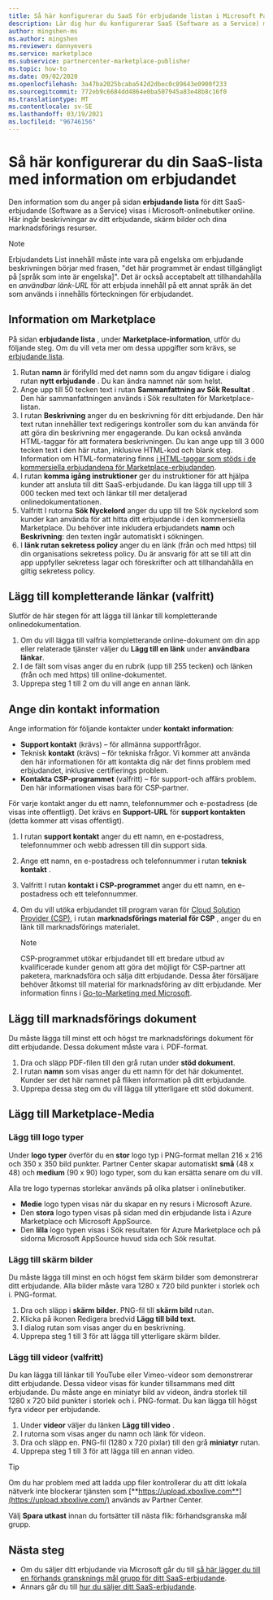 ```yaml
---
title: Så här konfigurerar du SaaS för erbjudande listan i Microsoft Partner Center
description: Lär dig hur du konfigurerar SaaS (Software as a Service) med list information på Microsofts kommersiella marknads platser.
author: mingshen-ms
ms.author: mingshen
ms.reviewer: dannyevers
ms.service: marketplace
ms.subservice: partnercenter-marketplace-publisher
ms.topic: how-to
ms.date: 09/02/2020
ms.openlocfilehash: 3a47ba2025bcaba542d2dbec0c89643e0900f233
ms.sourcegitcommit: 772eb9c6684dd4864e0ba507945a83e48b8c16f0
ms.translationtype: MT
ms.contentlocale: sv-SE
ms.lasthandoff: 03/19/2021
ms.locfileid: "96746156"
---
```

# <a name="how-to-configure-your-saas-offer-listing-details"></a>Så här konfigurerar du din SaaS-lista med information om erbjudandet

Den information som du anger på sidan **erbjudande lista** för ditt SaaS-erbjudande (Software as a Service) visas i Microsoft-onlinebutiker online. Här ingår beskrivningar av ditt erbjudande, skärm bilder och dina marknadsförings resurser.

> [!NOTE]
> Erbjudandets List innehåll måste inte vara på engelska om erbjudande beskrivningen börjar med frasen, "det här programmet är endast tillgängligt på [språk som inte är engelska]". Det är också acceptabelt att tillhandahålla en *användbar länk-URL* för att erbjuda innehåll på ett annat språk än det som används i innehålls förteckningen för erbjudandet.

## <a name="marketplace-details"></a>Information om Marketplace

På sidan **erbjudande lista** , under **Marketplace-information**, utför du följande steg. Om du vill veta mer om dessa uppgifter som krävs, se [erbjudande lista](plan-azure-application-offer.md#offer-listing-details).

1. Rutan **namn** är förifylld med det namn som du angav tidigare i dialog rutan  **nytt erbjudande** . Du kan ändra namnet när som helst.
1. Ange upp till 50 tecken text i rutan **Sammanfattning av Sök Resultat** . Den här sammanfattningen används i Sök resultaten för Marketplace-listan.
1. I rutan **Beskrivning** anger du en beskrivning för ditt erbjudande. Den här text rutan innehåller text redigerings kontroller som du kan använda för att göra din beskrivning mer engagerande. Du kan också använda HTML-taggar för att formatera beskrivningen. Du kan ange upp till 3 000 tecken text i den här rutan, inklusive HTML-kod och blank steg. Information om HTML-formatering finns [i HTML-taggar som stöds i de kommersiella erbjudandena för Marketplace-erbjudanden](supported-html-tags.md).
1. I rutan **komma igång instruktioner** ger du instruktioner för att hjälpa kunder att ansluta till ditt SaaS-erbjudande. Du kan lägga till upp till 3 000 tecken med text och länkar till mer detaljerad onlinedokumentationen.
1. Valfritt I rutorna **Sök Nyckelord** anger du upp till tre Sök nyckelord som kunder kan använda för att hitta ditt erbjudande i den kommersiella Marketplace. Du behöver inte inkludera erbjudandets **namn** och **Beskrivning**: den texten ingår automatiskt i sökningen.
1. I **länk rutan sekretess policy** anger du en länk (från och med https) till din organisations sekretess policy. Du är ansvarig för att se till att din app uppfyller sekretess lagar och föreskrifter och att tillhandahålla en giltig sekretess policy.

## <a name="add-supplemental-links-optional"></a>Lägg till kompletterande länkar (valfritt)

Slutför de här stegen för att lägga till länkar till kompletterande onlinedokumentation.

1. Om du vill lägga till valfria kompletterande online-dokument om din app eller relaterade tjänster väljer du **Lägg till en länk** under **användbara länkar**.
1. I de fält som visas anger du en rubrik (upp till 255 tecken) och länken (från och med https) till online-dokumentet.
1. Upprepa steg 1 till 2 om du vill ange en annan länk.

## <a name="enter-your-contact-information"></a>Ange din kontakt information

Ange information för följande kontakter under **kontakt information**:

- **Support kontakt**  (krävs) – för allmänna supportfrågor.
- Teknisk **kontakt** (krävs) – för tekniska frågor. Vi kommer att använda den här informationen för att kontakta dig när det finns problem med erbjudandet, inklusive certifierings problem.
- **Kontakta CSP-programmet** (valfritt) – för support-och affärs problem. Den här informationen visas bara för CSP-partner.

För varje kontakt anger du ett namn, telefonnummer och e-postadress (de visas inte offentligt). Det krävs en **Support-URL** för **support kontakten** (detta kommer att visas offentligt).

1. I rutan **support kontakt** anger du ett namn, en e-postadress, telefonnummer och webb adressen till din support sida.
1. Ange ett namn, en e-postadress och telefonnummer i rutan **teknisk kontakt** .
1. Valfritt I rutan **kontakt i CSP-programmet** anger du ett namn, en e-postadress och ett telefonnummer.
1. Om du vill utöka erbjudandet till program varan för [Cloud Solution Provider (CSP)](cloud-solution-providers.md), i rutan **marknadsförings material för CSP** , anger du en länk till marknadsförings materialet.

   > [!NOTE]
   > CSP-programmet utökar erbjudandet till ett bredare utbud av kvalificerade kunder genom att göra det möjligt för CSP-partner att paketera, marknadsföra och sälja ditt erbjudande. Dessa åter försäljare behöver åtkomst till material för marknadsföring av ditt erbjudande. Mer information finns i [Go-to-Marketing med Microsoft](https://partner.microsoft.com/reach-customers/gtm).

## <a name="add-marketing-documents"></a>Lägg till marknadsförings dokument

Du måste lägga till minst ett och högst tre marknadsförings dokument för ditt erbjudande. Dessa dokument måste vara i. PDF-format.

1. Dra och släpp PDF-filen till den grå rutan under **stöd dokument**.
1. I rutan **namn** som visas anger du ett namn för det här dokumentet. Kunder ser det här namnet på fliken information på ditt erbjudande.
1. Upprepa dessa steg om du vill lägga till ytterligare ett stöd dokument.

## <a name="add-your-marketplace-media"></a>Lägg till Marketplace-Media

### <a name="add-logos"></a>Lägg till logo typer

Under **logo typer** överför du en **stor** logo typ i PNG-format mellan 216 x 216 och 350 x 350 bild punkter. Partner Center skapar automatiskt **små** (48 x 48) och **medium** (90 x 90) logo typer, som du kan ersätta senare om du vill.

Alla tre logo typernas storlekar används på olika platser i onlinebutiker.

- **Medie** logo typen visas när du skapar en ny resurs i Microsoft Azure.
- Den **stora** logo typen visas på sidan med din erbjudande lista i Azure Marketplace och Microsoft AppSource.
- Den **lilla** logo typen visas i Sök resultaten för Azure Marketplace och på sidorna Microsoft AppSource huvud sida och Sök resultat.

### <a name="add-screenshots"></a>Lägg till skärm bilder

Du måste lägga till minst en och högst fem skärm bilder som demonstrerar ditt erbjudande. Alla bilder måste vara 1280 x 720 bild punkter i storlek och i. PNG-format.

1. Dra och släpp i **skärm bilder**. PNG-fil till **skärm bild** rutan.
2. Klicka på ikonen Redigera bredvid **Lägg till bild text**.
3. I dialog rutan som visas anger du en beskrivning.
4. Upprepa steg 1 till 3 för att lägga till ytterligare skärm bilder.

### <a name="add-videos-optional"></a>Lägg till videor (valfritt)

Du kan lägga till länkar till YouTube eller Vimeo-videor som demonstrerar ditt erbjudande. Dessa videor visas för kunder tillsammans med ditt erbjudande. Du måste ange en miniatyr bild av videon, ändra storlek till 1280 x 720 bild punkter i storlek och i. PNG-format. Du kan lägga till högst fyra videor per erbjudande.

1. Under **videor** väljer du länken **Lägg till video** .
2. I rutorna som visas anger du namn och länk för videon.
3. Dra och släpp en. PNG-fil (1280 x 720 pixlar) till den grå **miniatyr** rutan.
4. Upprepa steg 1 till 3 för att lägga till en annan video.

> [!TIP]
> Om du har problem med att ladda upp filer kontrollerar du att ditt lokala nätverk inte blockerar tjänsten som [**https://upload.xboxlive.com**](https://upload.xboxlive.com/) används av Partner Center.

Välj **Spara utkast** innan du fortsätter till nästa flik: förhandsgranska mål grupp.

## <a name="next-steps"></a>Nästa steg

- Om du säljer ditt erbjudande via Microsoft går du till [så här lägger du till en förhands gransknings mål grupp för ditt SaaS-erbjudande](create-new-saas-offer-preview.md). 
- Annars går du till [hur du säljer ditt SaaS-erbjudande](create-new-saas-offer-marketing.md).
